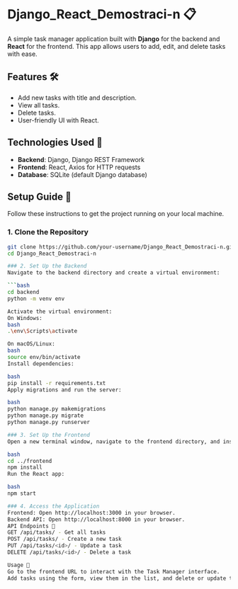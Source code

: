 # Django_React_Demostraci-n 📋

A simple task manager application built with **Django** for the backend and **React** for the frontend. This app allows users to add, edit, and delete tasks with ease.

## Features 🛠️

- Add new tasks with title and description.
- View all tasks.
- Delete tasks.
- User-friendly UI with React.

## Technologies Used 🧰

- **Backend**: Django, Django REST Framework
- **Frontend**: React, Axios for HTTP requests
- **Database**: SQLite (default Django database)

## Setup Guide 📝

Follow these instructions to get the project running on your local machine.

### 1. Clone the Repository

```bash
git clone https://github.com/your-username/Django_React_Demostraci-n.git
cd Django_React_Demostraci-n

### 2. Set Up the Backend
Navigate to the backend directory and create a virtual environment:

```bash
cd backend
python -m venv env

Activate the virtual environment:
On Windows:
bash
.\env\Scripts\activate

On macOS/Linux:
bash
source env/bin/activate
Install dependencies:

bash
pip install -r requirements.txt
Apply migrations and run the server:

bash
python manage.py makemigrations
python manage.py migrate
python manage.py runserver

### 3. Set Up the Frontend
Open a new terminal window, navigate to the frontend directory, and install dependencies:

bash
cd ../frontend
npm install
Run the React app:

bash
npm start

### 4. Access the Application
Frontend: Open http://localhost:3000 in your browser.
Backend API: Open http://localhost:8000 in your browser.
API Endpoints 📡
GET /api/tasks/ - Get all tasks
POST /api/tasks/ - Create a new task
PUT /api/tasks/<id>/ - Update a task
DELETE /api/tasks/<id>/ - Delete a task

Usage 🎉
Go to the frontend URL to interact with the Task Manager interface.
Add tasks using the form, view them in the list, and delete or update them as needed.

